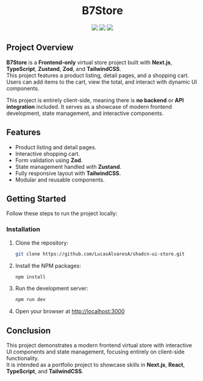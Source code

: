 # <div align="center"> B7Store </div>

<div align="center">
    <img src="https://img.shields.io/badge/Next-black?style=for-the-badge&logo=next.js&logoColor=white"/>
    <img src="https://img.shields.io/badge/TypeScript-007ACC?style=for-the-badge&logo=typescript&logoColor=white"/>
    <img src="https://img.shields.io/badge/tailwindcss-%2338B2AC.svg?style=for-the-badge&logo=tailwind-css&logoColor=white"/>
</div>

## Project Overview

**B7Store** is a **Frontend-only** virtual store project built with **Next.js**, **TypeScript**, **Zustand**, **Zod**, and **TailwindCSS**.  
This project features a product listing, detail pages, and a shopping cart. Users can add items to the cart, view the total, and interact with dynamic UI components.

This project is entirely client-side, meaning there is **no backend** or **API integration** included. It serves as a showcase of modern frontend development, state management, and interactive components.

## Features

-   Product listing and detail pages.
-   Interactive shopping cart.
-   Form validation using **Zod**.
-   State management handled with **Zustand**.
-   Fully responsive layout with **TailwindCSS**.
-   Modular and reusable components.

## Getting Started

Follow these steps to run the project locally:

### Installation

1. Clone the repository:

    ```bash
    git clone https://github.com/LucasAlvaresA/shadcn-ui-store.git
    ```

2. Install the NPM packages:

    ```bash
    npm install
    ```

3. Run the development server:

    ```bash
    npm run dev
    ```

4. Open your browser at [http://localhost:3000](http://localhost:3000)

## Conclusion

This project demonstrates a modern frontend virtual store with interactive UI components and state management, focusing entirely on client-side functionality.  
It is intended as a portfolio project to showcase skills in **Next.js**, **React**, **TypeScript**, and **TailwindCSS**.
